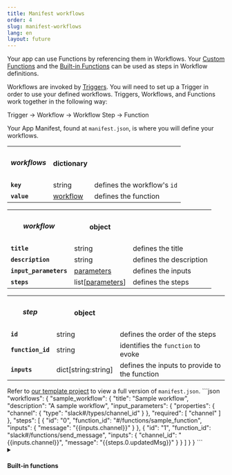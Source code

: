 ```yaml
---
title: Manifest workflows
order: 4
slug: manifest-workflows
lang: en
layout: future
---
```


<div class="section-content">

Your app can use Functions by referencing them in Workflows. Your <a href="https://api.slack.com/future/functions/custom" target="_blank">Custom Functions</a> and the <a href="https://api.slack.com/future/functions" target="_blank">Built-in Functions</a> can be used as steps in Workflow definitions.

Workflows are invoked by <a href="https://api.slack.com/future/triggers" target="_blank">Triggers</a>. You will need to set up a Trigger in order to use your defined workflows. Triggers, Workflows, and Functions work together in the following way:

Trigger → Workflow → Workflow Step → Function

Your App Manifest, found at `manifest.json`, is where you will define your workflows.

<table id="workflows">
  <tr>
    <th><h5>workflows</h5></th>
    <th>dictionary</th>
    <th></th>
  </tr>
  <tr>
    <td><b><code>key</code></b></td>
    <td>string</td>
    <td>defines the workflow's <code>id</code></td>
  </tr>
  <tr>
    <td><b><code>value</code></b></td>
    <td><a href="#workflow">workflow</a></td>
    <td>defines the function</td>
  </tr>
</table>

<table id="workflow">
  <tr>
    <th><h5>workflow</h5></th>
    <th>object</th>
    <th></th>
  </tr>
  <tr>
    <td><b><code>title</code></b></td>
    <td>string</td>
    <td>defines the title</td>
  </tr>
  <tr>
    <td><b><code>description</code></b></td>
    <td>string</td>
    <td>defines the description</td>
  </tr>
  <tr>
    <td><b><code>input_parameters</code></b></td>
    <td><a href="#parameters">parameters</a></td>
    <td>defines the inputs</td>
  </tr>
  <tr>
    <td><b><code>steps</code></b></td>
    <td>list[<a href="#parameters">parameters</a>]</td>
    <td>defines the steps</td>
  </tr>
</table>

<table id="step">
  <tr>
    <th><h5>step</h5></th>
    <th>object</th>
    <th></th>
  </tr>
  <tr>
    <td><b><code>id</code></b></td>
    <td>string</td>
    <td>defines the order of the steps</td>
  </tr>
  <tr>
    <td><b><code>function_id</code></b></td>
    <td>string</td>
    <td>identifies the <code>function</code> to evoke</td>
  </tr>
  <tr>
    <td><b><code>inputs</code></b></td>
    <td>dict[string:string]</td>
    <td>defines the inputs to provide to the function</td>
  </tr>
</table>

</div>

<div>
<span class="annotation">Refer to <a href="https://github.com/slack-samples/bolt-python-starter-template/blob/future/manifest.json" target="_blank">our template project</a> to view a full version of <code>manifest.json</code>.</span>
```json
  "workflows": {
    "sample_workflow": {
      "title": "Sample workflow",
      "description": "A sample workflow",
      "input_parameters": {
        "properties": {
          "channel": {
            "type": "slack#/types/channel_id"
          }
        },
        "required": [
          "channel"
        ]
      },
      "steps": [
        {
          "id": "0",
          "function_id": "#/functions/sample_function",
          "inputs": {
            "message": "{{inputs.channel}}"
          }
        },
        {
          "id": "1",
          "function_id": "slack#/functions/send_message",
          "inputs": {
            "channel_id": "{{inputs.channel}}",
            "message": "{{steps.0.updatedMsg}}"
          }
        }
      ]
    }
  }
```
</div>

<details class="secondary-wrapper" >
  
<summary id="built-in-functions" class="section-head" markdown="0">
  <h4 class="section-head">Built-in functions</h4>
</summary>

<div class="secondary-content">
Slack provides built-in functions that can be used by a Workflow to accomplish simple tasks. You can add these functions to your workflow steps in order to use them.

- <a href="https://api.slack.com/future/functions#send-message" target="_blank">Send message</a>
- <a href="https://api.slack.com/future/functions#open-a-form" target="_blank">Open a form</a>
- <a href="https://api.slack.com/future/functions#create-channel" target="_blank">Create channel</a>

Refer to <a href="https://api.slack.com/future/functions" target="_blank">the built-in functions document</a> to learn about the available built-in functions.
</div>

```json
    "$comment": "A step to post the user name to a channel"
    "steps": [
      {
        "id": "0",
        "function_id": "slack#/functions/send_message",
        "inputs": {
          "channel_id": "{{inputs.channel}}",
          "message": "{{inputs.user_name}}"
        }
      }
    ]
```

</details>
